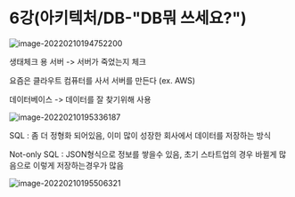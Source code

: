 # 6강(아키텍처/DB-"DB뭐 쓰세요?")

![image-20220210194752200](C:/Users/Administrator/AppData/Roaming/Typora/typora-user-images/image-20220210194752200.png)

생태체크 용 서버 -> 서버가 죽었는지 체크

요즘은 클라우트 컴퓨터를 사서 서버를 만든다 (ex. AWS)





데이터베이스 -> 데이터를 잘 찾기위해 사용

![image-20220210195336187](C:/Users/Administrator/AppData/Roaming/Typora/typora-user-images/image-20220210195336187.png)

SQL : 좀 더 정형화 되어있음, 이미 많이 성장한 회사에서 데이터를 저장하는 방식

Not-only SQL : JSON형식으로 정보를 쌓을수 있음, 초기 스타트업의 경우 바뀔게 많음으로 이렇게 저장하는경우가 많음

![image-20220210195506321](C:/Users/Administrator/AppData/Roaming/Typora/typora-user-images/image-20220210195506321.png)